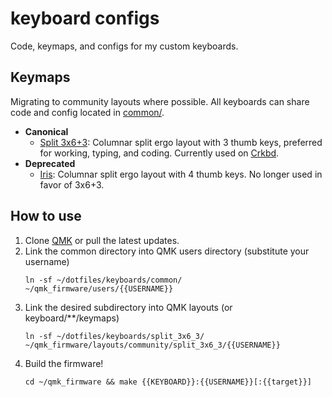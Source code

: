 # keyboard configs
Code, keymaps, and configs for my custom keyboards.

## Keymaps
Migrating to community layouts where possible. All keyboards can share code and
config located in [common/](./common).

* **Canonical**
  * [Split 3x6+3](./split_3x6_3): Columnar split ergo layout with 3 thumb keys,
    preferred for working, typing, and coding. Currently used on
    [Crkbd](https://github.com/foostan/crkbd).
* **Deprecated**
  * [Iris](./iris): Columnar split ergo layout with 4 thumb keys.
    No longer used in favor of 3x6+3.

## How to use
1. Clone [QMK](https://github.com/qmk/qmk_firmware) or pull the latest updates.
2. Link the common directory into QMK users directory (substitute your username)
   ```
   ln -sf ~/dotfiles/keyboards/common/ ~/qmk_firmware/users/{{USERNAME}}
   ```
3. Link the desired subdirectory into QMK layouts (or keyboard/\*\*/keymaps)
   ```
   ln -sf ~/dotfiles/keyboards/split_3x6_3/ ~/qmk_firmware/layouts/community/split_3x6_3/{{USERNAME}}
   ```
4. Build the firmware!
   ```
   cd ~/qmk_firmware && make {{KEYBOARD}}:{{USERNAME}}[:{{target}}]
   ```
